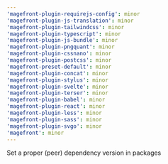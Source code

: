 ```yaml
---
'magefront-plugin-requirejs-config': minor
'magefront-plugin-js-translation': minor
'magefront-plugin-tailwindcss': minor
'magefront-plugin-typescript': minor
'magefront-plugin-js-bundle': minor
'magefront-plugin-pngquant': minor
'magefront-plugin-cssnano': minor
'magefront-plugin-postcss': minor
'magefront-preset-default': minor
'magefront-plugin-concat': minor
'magefront-plugin-stylus': minor
'magefront-plugin-svelte': minor
'magefront-plugin-terser': minor
'magefront-plugin-babel': minor
'magefront-plugin-react': minor
'magefront-plugin-less': minor
'magefront-plugin-sass': minor
'magefront-plugin-svgo': minor
'magefront': minor
---
```


Set a proper (peer) dependency version in packages
